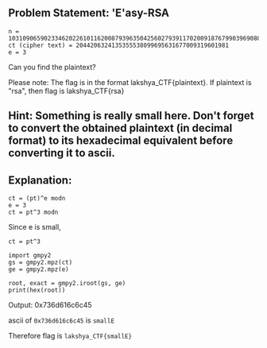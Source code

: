 ## Problem Statement: 'E'asy-RSA
```
n = 103109065902334620226101162008793963504256027939117020091876799039690801944735604259018655534860183205031069083254290258577291605287053538752280231959857465853228851714786887294961873006234153079187216285516823832102424110934062954272346111907571393964363630079343598511602013316604641904852018969178919051627
ct (cipher text) = 2044206324135355538099695631677009319601981
e = 3
```
Can you find the plaintext?

Please note: The flag is in the format lakshya_CTF{plaintext}. If plaintext is "rsa", then flag is lakshya_CTF{rsa}

## Hint: Something is really small here. Don't forget to convert the obtained plaintext (in decimal format) to its hexadecimal equivalent before converting it to ascii. 

## Explanation:

```
ct = (pt)^e modn
e = 3
ct = pt^3 modn
```
Since e is small,

`ct = pt^3`

```
import gmpy2
gs = gmpy2.mpz(ct)
ge = gmpy2.mpz(e)

root, exact = gmpy2.iroot(gs, ge)
print(hex(root))

```

Output: 0x736d616c6c45

ascii of `0x736d616c6c45` is `smallE`

Therefore flag is `lakshya_CTF{smallE}`
